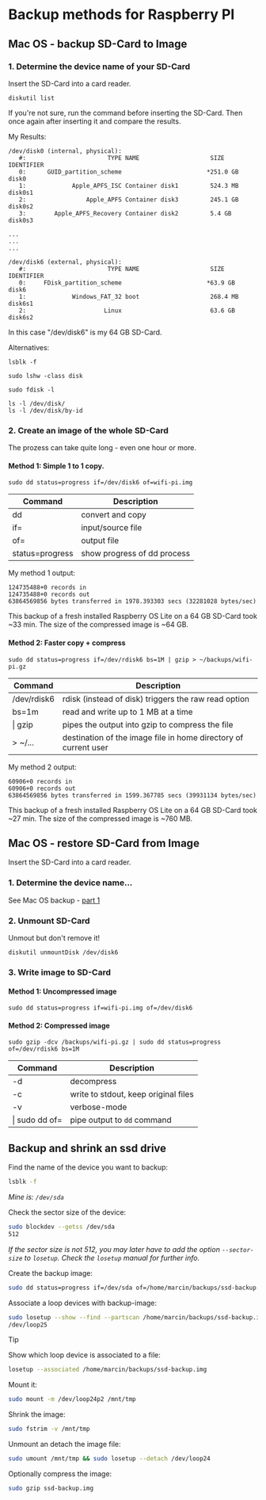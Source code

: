 # Backup methods for Raspberry PI


## Mac OS - backup SD-Card to Image

### 1. Determine the device name of your SD-Card

Insert the SD-Card into a card reader.

```shell
diskutil list
```
If you're not sure, run the command before inserting the SD-Card. Then once again after inserting it and compare the results.

My Results:
```shell
/dev/disk0 (internal, physical):
   #:                       TYPE NAME                    SIZE       IDENTIFIER
   0:      GUID_partition_scheme                        *251.0 GB   disk0
   1:             Apple_APFS_ISC Container disk1         524.3 MB   disk0s1
   2:                 Apple_APFS Container disk3         245.1 GB   disk0s2
   3:        Apple_APFS_Recovery Container disk2         5.4 GB     disk0s3
  
...
...
...
  
/dev/disk6 (external, physical):
   #:                       TYPE NAME                    SIZE       IDENTIFIER
   0:     FDisk_partition_scheme                        *63.9 GB    disk6
   1:             Windows_FAT_32 boot                    268.4 MB   disk6s1
   2:                      Linux                         63.6 GB    disk6s2
```
In this case "/dev/disk6" is my 64 GB SD-Card.

Alternatives:

```shell
lsblk -f
```

```shell
sudo lshw -class disk
```

```shell
sudo fdisk -l
```

```shell
ls -l /dev/disk/
ls -l /dev/disk/by-id
```

### 2. Create an image of the whole SD-Card

The prozess can take quite long - even one hour or more.

#### Method 1: Simple 1 to 1 copy.

```shell
sudo dd status=progress if=/dev/disk6 of=wifi-pi.img
```

| Command | Description       |
| ------- | ----------------- |
| dd      | convert and copy  |
| if=     | input/source file |
| of=     | output file       |
| status=progress | show progress of dd process |

My method 1 output:

```shell
124735488+0 records in
124735488+0 records out
63864569856 bytes transferred in 1978.393303 secs (32281028 bytes/sec)
```

This backup of a fresh installed Raspberry OS Lite on a 64 GB SD-Card took ~33 min. The size of the compressed image is ~64 GB.

#### Method 2: Faster copy + compress

```shell
sudo dd status=progress if=/dev/rdisk6 bs=1M | gzip > ~/backups/wifi-pi.gz
```
| Command | Description |
|-----|-----|
| /dev/rdisk6 | rdisk (instead of disk) triggers the raw read option |
| bs=1m | read and write up to 1 MB at a time |
| \| gzip | pipes the output into gzip to compress the file |
| > ~/... | destination of the image file in home directory of current user |

My method 2 output:
```shell
60906+0 records in
60906+0 records out
63864569856 bytes transferred in 1599.367785 secs (39931134 bytes/sec)
```
This backup of a fresh installed Raspberry OS Lite on a 64 GB SD-Card took ~27 min. The size of the compressed image is ~760 MB.

## Mac OS - restore SD-Card from Image

Insert the SD-Card into a card reader.

### 1. Determine the device name...

See Mac OS backup - [part 1](#1-determine-the-device-name-of-your-sd-card "Determine the device name of your SD-Card")

### 2. Unmount SD-Card

Unmout but don't remove it!

```shell
diskutil unmountDisk /dev/disk6
```

### 3. Write image to SD-Card

#### Method 1: Uncompressed image

```shell
sudo dd status=progress if=wifi-pi.img of=/dev/disk6
```

#### Method 2: Compressed image

```shell
sudo gzip -dcv /backups/wifi-pi.gz | sudo dd status=progress of=/dev/rdisk6 bs=1M
```
| Command        | Description                          |
| -------------- | ------------------------------------ |
| -d             | decompress                           |
| -c             | write to stdout, keep original files |
| -v             | verbose-mode                         |
| \| sudo dd of= | pipe output to `dd` command          |

## Backup and shrink an ssd drive

Find the name of the device you want to backup:
```bash
lsblk -f
```
_Mine is: `/dev/sda`_

Check the sector size of the device:
```bash
sudo blockdev --getss /dev/sda
512
```
_If the sector size is not 512, you may later have to add the option `--sector-size` to `losetup`. Check the `losetup` manual for further info._

Create the backup image:
```bash
sudo dd status=progress if=/dev/sda of=/home/marcin/backups/ssd-backup.img
```

Associate a loop devices with backup-image:
```bash
sudo losetup --show --find --partscan /home/marcin/backups/ssd-backup.img
/dev/loop25
```

> [!tip]
> 
> Show which loop device is associated to a file:
> ```bash
> losetup --associated /home/marcin/backups/ssd-backup.img
> ```

Mount it:
```bash
sudo mount -m /dev/loop24p2 /mnt/tmp
```

Shrink the image:
```bash
sudo fstrim -v /mnt/tmp
```

Unmount an detach the image file:
```bash
sudo umount /mnt/tmp && sudo losetup --detach /dev/loop24
```

Optionally compress the image:
```bash
sudo gzip ssd-backup.img
```